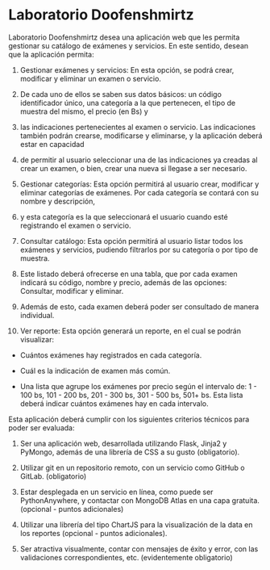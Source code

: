 # Laboratorio Doofenshmirtz

Laboratorio Doofenshmirtz desea una aplicación web que les permita gestionar su catálogo de exámenes y servicios. En este sentido, desean que la aplicación permita:

1) Gestionar exámenes y servicios: En esta opción, se podrá crear, modificar y eliminar un examen o servicio.
2) De cada uno de ellos se saben sus datos básicos: un código identificador único, una categoría a la que pertenecen, el tipo de muestra del mismo, el precio (en Bs) y
3) las indicaciones pertenecientes al examen o servicio. Las indicaciones también podrán crearse, modificarse y eliminarse, y la aplicación deberá estar en capacidad
4) de permitir al usuario seleccionar una de las indicaciones ya creadas al crear un examen, o bien, crear una nueva si llegase a ser necesario.

5) Gestionar categorías: Esta opción permitirá al usuario crear, modificar y eliminar categorías de exámenes. Por cada categoría se contará con su nombre y descripción,
6) y esta categoría es la que seleccionará el usuario cuando esté registrando el examen o servicio.

7) Consultar catálogo: Esta opción permitirá al usuario listar todos los exámenes y servicios, pudiendo filtrarlos por su categoría o por tipo de muestra.
8) Este listado deberá ofrecerse en una tabla, que por cada examen indicará su código, nombre y precio, además de las opciones: Consultar, modificar y eliminar.
9) Además de esto, cada examen deberá poder ser consultado de manera individual.

10) Ver reporte: Esta opción generará un reporte, en el cual se podrán visualizar:

- Cuántos exámenes hay registrados en cada categoría.

- Cuál es la indicación de examen más común.

- Una lista que agrupe los exámenes por precio según el intervalo de: 1 - 100 bs, 101 - 200 bs, 201 - 300 bs, 301 - 500 bs, 501+ bs. Esta lista deberá indicar cuántos exámenes hay en cada intervalo.

Esta aplicación deberá cumplir con los siguientes criterios técnicos para poder ser evaluada:

1) Ser una aplicación web, desarrollada utilizando Flask, Jinja2 y PyMongo, además de una librería de CSS a su gusto (obligatorio).

2) Utilizar git en un repositorio remoto, con un servicio como GitHub o GitLab. (obligatorio)

3) Estar desplegada en un servicio en línea, como puede ser PythonAnywhere, y contactar con MongoDB Atlas en una capa gratuita. (opcional - puntos adicionales)

4) Utilizar una librería del tipo ChartJS para la visualización de la data en los reportes (opcional - puntos adicionales).

5) Ser atractiva visualmente, contar con mensajes de éxito y error, con las validaciones correspondientes, etc. (evidentemente obligatorio)
